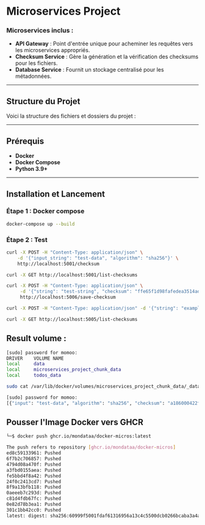 # Microservices Project

### Microservices inclus :
- **API Gateway** : Point d'entrée unique pour acheminer les requêtes vers les microservices appropriés.
- **Checksum Service** : Gère la génération et la vérification des checksums pour les fichiers.
- **Database Service** : Fournit un stockage centralisé pour les métadonnées.
---

## Structure du Projet
Voici la structure des fichiers et dossiers du projet :


---

## Prérequis
- **Docker** 
- **Docker Compose** 
- **Python 3.9+** 

---

## Installation et Lancement

### Étape 1 : Docker compose
```bash
docker-compose up --build
```

### Étape 2 : Test
```bash 
curl -X POST -H "Content-Type: application/json" \
    -d '{"input_string": "test-data", "algorithm": "sha256"}' \
    http://localhost:5001/checksum

curl -X GET http://localhost:5001/list-checksums

curl -X POST -H "Content-Type: application/json" \
     -d '{"string": "test-string", "checksum": "ffe65f1d98fafedea3514adc956c8ada5980c6c5d2552fd61f48401aefd5c00e"}' \
     http://localhost:5006/save-checksum

curl -X POST -H "Content-Type: application/json" -d '{"string": "example", "checksum": "123456"}' http://localhost:5006/save-checksum

curl -X GET http://localhost:5005/list-checksums 
```

## Result volume : 
<!-- Persistence doesn't work.
     If you delete the pods and keep the volume the data is still missing
     Probably some issue with the app itself.
 -->
```bash ─$ sudo docker volume ls     
[sudo] password for momoo: 
DRIVER    VOLUME NAME
local     data
local     microservices_project_chunk_data
local     todos_data
```
```bash
sudo cat /var/lib/docker/volumes/microservices_project_chunk_data/_data/checksums.json  

[sudo] password for momoo: 
[{"input": "test-data", "algorithm": "sha256", "checksum": "a186000422feab857329c684e9fe91412b1a5db084100b37a98cfc95b62aa867"}, {"input": "test-data", "algorithm": "sha256", "checksum": "a186000422feab857329c684e9fe91412b1a5db084100b37a98cfc95b62aa867"}, {"input": "test-data", "algorithm": "sha256", "checksum": "a186000422feab857329c684e9fe91412b1a5db084100b37a98cfc95b62aa867"}]  
``` 
## Pousser l'Image Docker vers GHCR

```bash ┌──(momoo㉿momoo)-[~/Downloads/microservices_project]
└─$ docker push ghcr.io/mondataa/docker-micros:latest

The push refers to repository [ghcr.io/mondataa/docker-micros]
ed8c59133961: Pushed 
6f7b2c706857: Pushed 
4794d08a470f: Pushed 
a3fbd0155aea: Pushed 
fe5bbd4f8a42: Pushed 
24f0c2413cd7: Pushed 
8f9a13bfb118: Pushed 
0aeeeb7c293d: Pushed 
c81d4fdb67fc: Pushed 
0e82d78b3ea1: Pushed 
301c1bb42cc0: Pushed 
latest: digest: sha256:60999f5001fdaf61316956a13c4c5500dcb0266bcaba3a4a9264183a31cabc59 size: 2628
```
